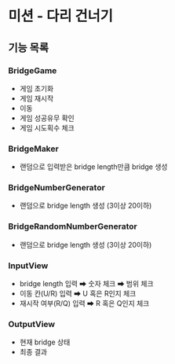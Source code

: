 # 미션 - 다리 건너기

## 기능 목록

### BridgeGame
* 게임 초기화
* 게임 재시작
* 이동
* 게임 성공유무 확인
* 게임 시도획수 체크

### BridgeMaker
* 랜덤으로 입력받은 bridge length만큼 bridge 생성

### BridgeNumberGenerator
* 랜덤으로 bridge length 생성 (3이상 20이하)

### BridgeRandomNumberGenerator
* 랜덤으로 bridge length 생성 (3이상 20이하)

### InputView
* bridge length 입력
 ➡ 숫자 체크
 ➡ 범위 체크
* 이동 칸(U/R) 입력
  ➡ U 혹은 R인지 체크
* 재시작 여부(R/Q) 입력
  ➡ R 혹은 Q인지 체크

### OutputView
* 현재 bridge 상태
* 최종 결과

